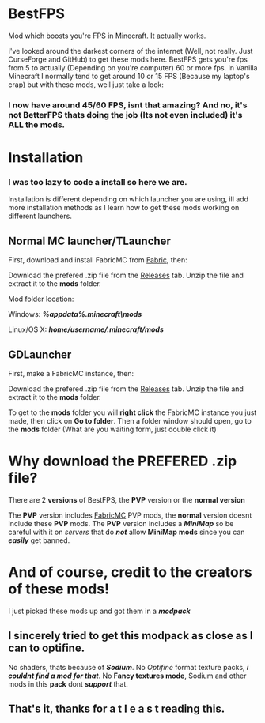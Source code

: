 # BestFPS

Mod which boosts you're FPS in Minecraft. It actually works.


I've looked around the darkest corners of the internet (Well, not really. Just CurseForge and GitHub) to get these mods here.
BestFPS gets you're fps from 5 to actually (Depending on you're computer) 60 or more fps.
In Vanilla Minecraft I normally tend to get around 10 or 15 FPS (Because my laptop's crap) but with these mods, well just take a look:

### I now have around 45/60 FPS, isnt that amazing? And no, it's not BetterFPS thats doing the job (Its not even included) it's ALL the mods.

# Installation

### I was too lazy to code a install so here we are.

Installation is different depending on which launcher you are using, ill add more installation methods as I learn how to get these mods working on different launchers.

## Normal MC launcher/TLauncher

First, download and install FabricMC from [Fabric](FabricMC.net/use), then:

Download the prefered .zip file from the [Releases](github.com/alexfeed1990real/BestFPS/Releases) tab.
Unzip the file and extract it to the **mods** folder.

Mod folder location:

Windows: ***%appdata%\.minecraft\mods***

Linux/OS X: ***home/username/.minecraft/mods***


## GDLauncher

First, make a FabricMC instance, then:

Download the prefered .zip file from the [Releases](github.com/alexfeed1990real/BestFPS/Releases) tab.
Unzip the file and extract it to the **mods** folder.

To get to the **mods** folder you will **right click** the FabricMC instance you just made, then click on **Go to folder**.
Then a folder window should open, go to the **mods** folder (What are you waiting form, just double click it)

# Why download the PREFERED .zip file?

There are 2 **versions** of BestFPS, the **PVP** version or the **normal version**

The **PVP** version includes [FabricMC](FabricMC.net/use) PVP mods, the **normal** version doesnt include these **PVP** mods.
The **PVP** version includes a ***MiniMap*** so be careful with it on *servers* that do ***not*** allow **MiniMap mods** since you can ***easily*** get banned.

# And of course, credit to the creators of these mods!

I just picked these mods up and got them in a ***modpack***

## I sincerely tried to get this modpack as close as I can to optifine.

No shaders, thats because of ***Sodium***.
No *Optifine* format texture packs, ***i couldnt find a mod for that***.
No **Fancy textures mode**, Sodium and other mods in this **pack** dont ***support*** that.

## That's it, thanks for a t l e a s t reading this.
